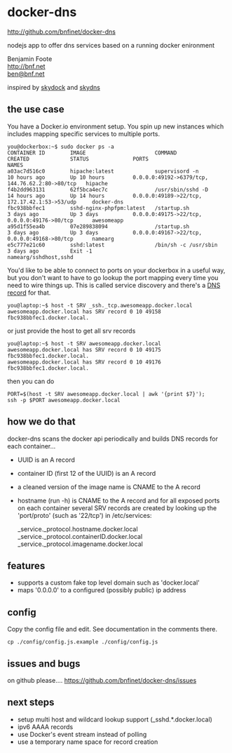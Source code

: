 # docker-dns
http://github.com/bnfinet/docker-dns

nodejs app to offer dns services based on a running docker enironment

Benjamin Foote  
http://bnf.net  
ben@bnf.net   

inspired by [skydock](https://github.com/crosbymichael/skydock) and [skydns](https://github.com/skynetservices/skydns)

## the use case

You have a Docker.io environment setup.  You spin up new instances
which includes mapping specific services to multiple ports.

	you@dockerbox:~$ sudo docker ps -a
	CONTAINER ID        IMAGE                      COMMAND                CREATED             STATUS              PORTS                                             NAMES
	a03ac7d516c0        hipache:latest             supervisord -n         10 hours ago        Up 10 hours         0.0.0.0:49192->6379/tcp, 144.76.62.2:80->80/tcp   hipache                 
	f4b2dd963131        62f5bca4ec7c               /usr/sbin/sshd -D      14 hours ago        Up 14 hours         0.0.0.0:49189->22/tcp, 172.17.42.1:53->53/udp     docker-dns              
	fbc938bbfec1        sshd-nginx-phpfpm:latest   /startup.sh            3 days ago          Up 3 days           0.0.0.0:49175->22/tcp, 0.0.0.0:49176->80/tcp      awesomeapp               
	a95d1f55ea4b        07e289838094               /startup.sh            3 days ago          Up 3 days           0.0.0.0:49167->22/tcp, 0.0.0.0:49168->80/tcp      namearg                 
	e5c777e21c60        sshd:latest                /bin/sh -c /usr/sbin   3 days ago          Exit -1                                                               namearg/sshdhost,sshd   

You'd like to be able to connect to ports on your dockerbox in a useful way, but you don't
want to have to go lookup the port mapping every time you need to wire things up.  This is called
service discovery and there's a [DNS record](http://en.wikipedia.org/wiki/SRV_record) for that.

	you@laptop:~$ host -t SRV _ssh._tcp.awesomeapp.docker.local
	awesomeapp.docker.local has SRV record 0 10 49158 fbc938bbfec1.docker.local.

or just provide the host to get all srv records 

	you@laptop:~$ host -t SRV awesomeapp.docker.local
	awesomeapp.docker.local has SRV record 0 10 49175 fbc938bbfec1.docker.local.
	awesomeapp.docker.local has SRV record 0 10 49176 fbc938bbfec1.docker.local.

then you can do

	PORT=$(host -t SRV awesomeapp.docker.local | awk '{print $7}');
	ssh -p $PORT awesomeapp.docker.local


## how we do that

docker-dns scans the docker api periodically and builds DNS records
for each container...
- UUID is an A record
- container ID (first 12 of the UUID) is an A record
- a cleaned version of the image name is CNAME to the A record
- hostname (run -h) is CNAME to the A record
and for all exposed ports on each container several SRV records are created by looking up the 'port/proto' (such as '22/tcp') in /etc/services:

	_service._protocol.hostname.docker.local
	_service._protocol.containerID.docker.local
	_service._protocol.imagename.docker.local


## features

- supports a custom fake top level domain such as 'docker.local'
- maps '0.0.0.0' to a configured (possibly public) ip address


## config

Copy the config file and edit.  See documentation in the comments there.

	cp ./config/config.js.example ./config/config.js


## issues and bugs

on github please....
https://github.com/bnfinet/docker-dns/issues

## next steps
- setup multi host and wildcard lookup support (_sshd.*.docker.local)
- ipv6 AAAA records
- use Docker's event stream instead of polling
- use a temporary name space for record creation
